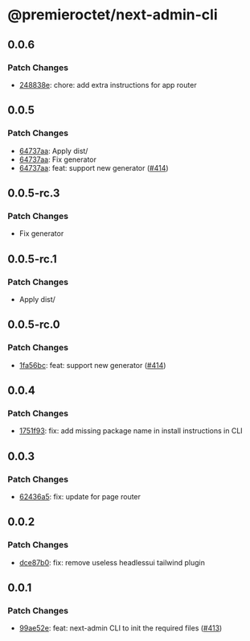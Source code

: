 # @premieroctet/next-admin-cli

## 0.0.6

### Patch Changes

- [248838e](https://github.com/premieroctet/next-admin/commit/248838e05921f4ac9225588ef184448858c65cea): chore: add extra instructions for app router

## 0.0.5

### Patch Changes

- [64737aa](https://github.com/premieroctet/next-admin/commit/64737aaf636ee958efd028165ab4dd9ec050e29f): Apply dist/
- [64737aa](https://github.com/premieroctet/next-admin/commit/64737aaf636ee958efd028165ab4dd9ec050e29f): Fix generator
- [64737aa](https://github.com/premieroctet/next-admin/commit/64737aaf636ee958efd028165ab4dd9ec050e29f): feat: support new generator ([#414](https://github.com/premieroctet/next-admin/issues/414))

## 0.0.5-rc.3

### Patch Changes

- Fix generator

## 0.0.5-rc.1

### Patch Changes

- Apply dist/

## 0.0.5-rc.0

### Patch Changes

- [1fa56bc](https://github.com/premieroctet/next-admin/commit/1fa56bc): feat: support new generator ([#414](https://github.com/premieroctet/next-admin/issues/414))

## 0.0.4

### Patch Changes

- [1751f93](https://github.com/premieroctet/next-admin/commit/1751f93): fix: add missing package name in install instructions in CLI

## 0.0.3

### Patch Changes

- [62436a5](https://github.com/premieroctet/next-admin/commit/62436a5): fix: update for page router

## 0.0.2

### Patch Changes

- [dce87b0](https://github.com/premieroctet/next-admin/commit/dce87b0): fix: remove useless headlessui tailwind plugin

## 0.0.1

### Patch Changes

- [99ae52e](https://github.com/premieroctet/next-admin/commit/99ae52e): feat: next-admin CLI to init the required files ([#413](https://github.com/premieroctet/next-admin/issues/413))
